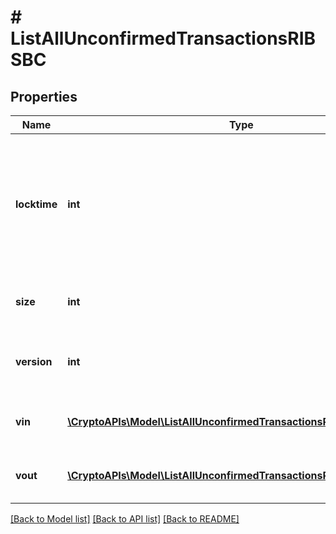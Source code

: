 # # ListAllUnconfirmedTransactionsRIBSBC

## Properties

Name | Type | Description | Notes
------------ | ------------- | ------------- | -------------
**locktime** | **int** | Represents the locktime on the transaction on the specific blockchain, i.e. the blockheight at which the transaction is valid. |
**size** | **int** | Represents the total size of this transaction. |
**version** | **int** | Represents the transaction&#39;s version number. |
**vin** | [**\CryptoAPIs\Model\ListAllUnconfirmedTransactionsRIBSBCVinInner[]**](ListAllUnconfirmedTransactionsRIBSBCVinInner.md) | Represents the transaction inputs. |
**vout** | [**\CryptoAPIs\Model\ListAllUnconfirmedTransactionsRIBSBCVoutInner[]**](ListAllUnconfirmedTransactionsRIBSBCVoutInner.md) | Object Array representation of transaction outputs |

[[Back to Model list]](../../README.md#models) [[Back to API list]](../../README.md#endpoints) [[Back to README]](../../README.md)
